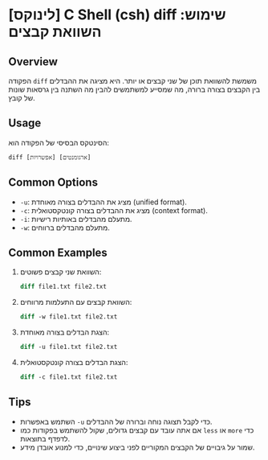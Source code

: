 # [לינוקס] C Shell (csh) diff שימוש: השוואת קבצים

## Overview
הפקודה `diff` משמשת להשוואת תוכן של שני קבצים או יותר. היא מציגה את ההבדלים בין הקבצים בצורה ברורה, מה שמסייע למשתמשים להבין מה השתנה בין גרסאות שונות של קובץ.

## Usage
הסינטקס הבסיסי של הפקודה הוא:

```
diff [אפשרויות] [ארגומנטים]
```

## Common Options
- `-u`: מציג את ההבדלים בצורה מאוחדת (unified format).
- `-c`: מציג את ההבדלים בצורה קונטקסטואלית (context format).
- `-i`: מתעלם מהבדלים באותיות רישיות.
- `-w`: מתעלם מהבדלים ברווחים.

## Common Examples
1. השוואת שני קבצים פשוטים:
   ```csh
   diff file1.txt file2.txt
   ```

2. השוואת קבצים עם התעלמות מרווחים:
   ```csh
   diff -w file1.txt file2.txt
   ```

3. הצגת הבדלים בצורה מאוחדת:
   ```csh
   diff -u file1.txt file2.txt
   ```

4. הצגת הבדלים בצורה קונטקסטואלית:
   ```csh
   diff -c file1.txt file2.txt
   ```

## Tips
- השתמש באפשרות `-u` כדי לקבל תצוגה נוחה וברורה של ההבדלים.
- אם אתה עובד עם קבצים גדולים, שקול להשתמש בפקודות כמו `less` או `more` כדי לדפדף בתוצאות.
- שמור על גיבויים של הקבצים המקוריים לפני ביצוע שינויים, כדי למנוע אובדן מידע.